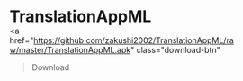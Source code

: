 # TranslationAppML

<link
  rel="stylesheet"
  href="https://cdnjs.cloudflare.com/ajax/libs/font-awesome/4.7.0/css/font-awesome.min.css"
/>
<style>
  * {
    margin: 0;
    padding: 0;
    box-sizing: border-box;
  }

body {
min-height: 100vh;
display: grid;
place-items: center;
font-family: -apple-system, BlinkMacSystemFont, "Segoe UI", Roboto, Oxygen,
Ubuntu, Cantarell, "Open Sans", "Helvetica Neue", sans-serif;
}

.download-btn {
background-color: DodgerBlue;
color: white;
padding: 1rem 2rem;
font-size: 2rem;
text-decoration: none;
border-radius: 5px;
}

.download-btn:hover {
background-color: RoyalBlue;
}
</style>
<a
href="https://github.com/zakushi2002/TranslationAppML/raw/master/TranslationAppML.apk"
class="download-btn"

> Download
> <i class="fa fa-download"></i>
> </a>

